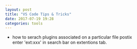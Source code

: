 ```yaml
---
layout: post
title: "VS Code Tips & Tricks"
date: 2017-07-19 19:28
categories: tools
---
```


- how to serach plugins associated on a particular file postix  
  enter 'ext:xxx' in search bar on extentions tab.  
  
